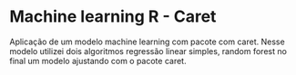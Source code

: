 # Machine learning R - Caret

Aplicação de um modelo machine learning com pacote com caret. Nesse modelo utilizei dois algoritmos regressão linear simples, random forest no final um modelo ajustando com o pacote caret.

